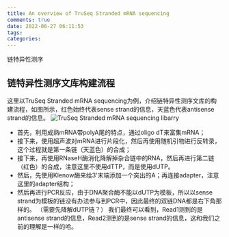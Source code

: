 ```yaml
---
title: An overview of TruSeq Stranded mRNA sequencing
comments: true
date: 2022-06-27 06:11:53
tags:
categories:
---
```

链特异性测序
<!--more-->

## 链特异性测序文库构建流程
这里以TruSeq Stranded mRNA sequencing为例，介绍链特异性测序文库的构建流程，如图所示，红色始终代表sense strand的信息，天蓝色代表antisense strand的信息。
![TruSeq Stranded mRNA sequencing libarry](http://www.ligene.cn/images/Tru-Seq-library.png)

* 首先，利用成熟mRNA带polyA尾的特点，通过oligo dT来富集mRNA；
* 接下来，使用超声波对mRNA进行片段化，然后再使用随机引物进行反转录，这个过程就是第一条链（天蓝色）的合成；
* 接下来，再使用RNaseH酶消化降解掉杂合链中的RNA，然后再进行第二链（红色）的合成，注意这里不使用dTTP，而是使用dUTP。
* 然后，先使用Klenow酶来给3'末端添加一个突出的A；再连接adapter，注意这里的adapter结构；
* 然后再进行PCR反应，由于DNA聚合酶不能以dUTP为模板，所以以sense strand为模板的链没有办法参与到PCR中，因此最终的双链DNA都是右下角那样的。
（需要先降解dUTP链？）
我们最终可以看到，Read1测到的是antisense strand的信息，Read2测到的是sense strand的信息，这和我们之前的理解是一样的哈。

